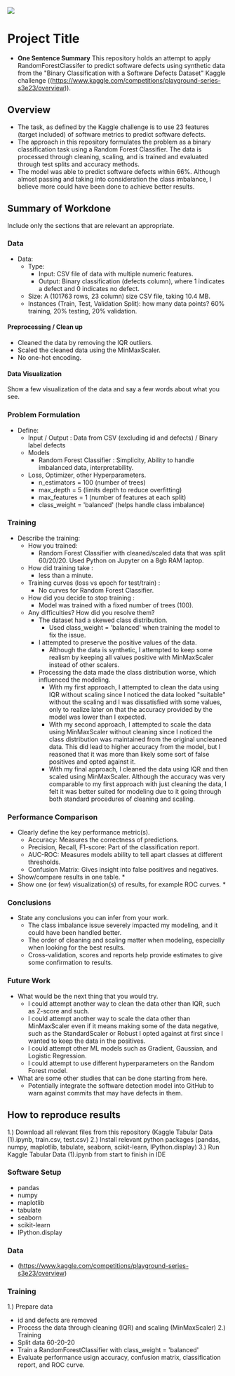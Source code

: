 ![](UTA-DataScience-Logo.png)

# Project Title

* **One Sentence Summary**
This repository holds an attempt to apply RandomForestClassifer to predict software defects using synthetic data from the "Binary Classification with a Software Defects Dataset" Kaggle challenge
((https://www.kaggle.com/competitions/playground-series-s3e23/overview)). 

## Overview

* The task, as defined by the Kaggle challenge is to use 23 features (target included) of software metrics to predict software defects.
* The approach in this repository formulates the problem as a binary classification task using a Random Forest Classifier. The data is processed through cleaning, scaling, and is trained and evaluated through test splits and accuracy methods.
* The model was able to predict software defects within 66%. Although almost passing and taking into consideration the class imbalance, I believe more could have been done to achieve better results. 

## Summary of Workdone

Include only the sections that are relevant an appropriate.

### Data

* Data:
  * Type: 
    * Input: CSV file of data with multiple numeric features.
    * Output: Binary classification (defects column), where 1 indicates a defect and 0 indicates no defect.
  * Size: A (101763 rows, 23 column) size CSV file, taking 10.4 MB.
  * Instances (Train, Test, Validation Split): how many data points? 60% training, 20% testing, 20% validation.

#### Preprocessing / Clean up

* Cleaned the data by removing the IQR outliers.
* Scaled the cleaned data using the MinMaxScaler.
* No one-hot encoding.

#### Data Visualization

Show a few visualization of the data and say a few words about what you see.

### Problem Formulation

* Define:
  * Input / Output : Data from CSV (excluding id and defects) / Binary label defects
  * Models
    * Random Forest Classifier : Simplicity, Ability to handle imbalanced data, interpretability. 
  * Loss, Optimizer, other Hyperparameters.
    * n_estimators = 100 (number of trees)
    * max_depth = 5 (limits depth to reduce overfitting)
    * max_features = 1 (number of features at each split)
    * class_weight = 'balanced' (helps handle class imbalance)

### Training

* Describe the training:
  * How you trained:
    * Random Forest Classifier with cleaned/scaled data that was split 60/20/20. Used Python on Jupyter on a 8gb RAM laptop.
  * How did training take :
    * less than a minute.
  * Training curves (loss vs epoch for test/train) :
    * No curves for Random Forest Classifier.
  * How did you decide to stop training :
    * Model was trained with a fixed number of trees (100).
  * Any difficulties? How did you resolve them?
    * The dataset had a skewed class distribution.
      * Used class_weight = 'balanced' when training the model to fix the issue.
    * I attempted to preserve the positive values of the data.
      * Although the data is synthetic, I attempted to keep some realism by keeping all values positive with MinMaxScaler instead of other scalers. 
    * Processing the data made the class distribution worse, which influenced the modeling.
      * With my first approach, I attempted to clean the data using IQR without scaling since I noticed the data looked "suitable" without the scaling and I was dissatisfied with some values,
        only to realize later on that the accuracy provided by the model was lower than I expected.
      * With my second approach, I attempted to scale the data using MinMaxScaler without cleaning since I noticed the class distribution was maintained from the original uncleaned data.
        This did lead to higher accuracy from the model, but I reasoned that it was more than likely some sort of false positives and opted against it.
      * With my final approach, I cleaned the data using IQR and then scaled using MinMaxScaler. Although the accuracy was very comparable to my first approach with just cleaning the data,
        I felt it was better suited for modeling due to it going through both standard procedures of cleaning and scaling.  

### Performance Comparison

* Clearly define the key performance metric(s).
  * Accuracy: Measures the correctness of predictions.
  * Precision, Recall, F1-score: Part of the classification report.
  * AUC-ROC: Measures models ability to tell apart classes at different thresholds.
  * Confusion Matrix: Gives insight into false positives and negatives.
* Show/compare results in one table.
  * 
* Show one (or few) visualization(s) of results, for example ROC curves.
  * 

### Conclusions

* State any conclusions you can infer from your work.
  * The class imbalance issue severely impacted my modeling, and it could have been handled better.
  * The order of cleaning and scaling matter when modeling, especially when looking for the best results.
  * Cross-validation, scores and reports help provide estimates to give some confirmation to results.

### Future Work

* What would be the next thing that you would try.
  * I could attempt another way to clean the data other than IQR, such as Z-score and such.
  * I could attempt another way to scale the data other than MinMaxScaler even if it means making some of the data negative,
    such as the StandardScaler or Robust I opted against at first since I wanted to keep the data in the positives.
  * I could attempt other ML models such as Gradient, Gaussian, and Logistic Regression.
  * I could attempt to use different hyperparameters on the Random Forest model.
* What are some other studies that can be done starting from here.
  * Potentially integrate the software detection model into GitHub to warn against commits that may have defects in them. 

## How to reproduce results

1.) Download all relevant files from this repository (Kaggle Tabular Data (1).ipynb, train.csv, test.csv)
2.) Install relevant python packages (pandas, numpy, maplotlib, tabulate, seaborn, scikit-learn, IPython.display)
3.) Run Kaggle Tabular Data (1).ipynb from start to finish in IDE

### Software Setup
* pandas
* numpy
* maplotlib
* tabulate
* seaborn
* scikit-learn
* IPython.display

### Data

* (https://www.kaggle.com/competitions/playground-series-s3e23/overview)

### Training

1.) Prepare data
  * id and defects are removed
  * Process the data through cleaning (IQR) and scaling (MinMaxScaler)
2.) Training
  * Split data 60-20-20
  * Train a RandomForestClassifier with class_weight = 'balanced'
  * Evaluate performance usign accuracy, confusion matrix, classification report, and ROC curve.




